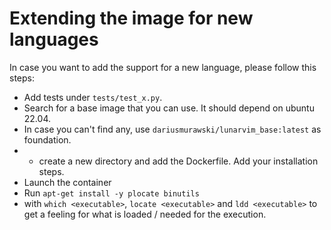 # Extending the image for new languages

In case you want to add the support for a new language,
please follow this steps:

* Add tests under `tests/test_x.py`.
* Search for a base image that you can use. It should depend on ubuntu 22.04.
* In case you can't find any, use `dariusmurawski/lunarvim_base:latest` as foundation.
* * create a new directory and add the Dockerfile. Add your installation steps.
* Launch the container
* Run `apt-get install -y plocate binutils`
* with `which <executable>`, `locate <executable>` and `ldd <executable>`
to get a feeling for what is loaded / needed for the execution.
